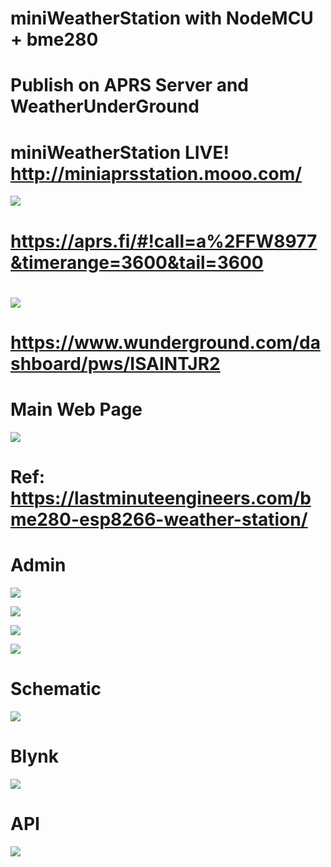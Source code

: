 # miniWeatherStation with NodeMCU + bme280

# Publish on APRS Server and WeatherUnderGround

# miniWeatherStation LIVE! http://miniaprsstation.mooo.com/


![](Images/APRS.png)

# https://aprs.fi/#!call=a%2FFW8977&timerange=3600&tail=3600

#
#
![](Images/WU.png)

# https://www.wunderground.com/dashboard/pws/ISAINTJR2

# Main Web Page
![](Images/1.png)

# Ref: https://lastminuteengineers.com/bme280-esp8266-weather-station/

# Admin

![](Images/2.png)

![](Images/3.png)

![](Images/4.png)

![](Images/5.png)

# Schematic
![](Images/Schematic_mini%20APRS%20Weather%20Station.png)

# Blynk
![](Images/BlynkApp.png)

# API
![](Images/api.png)


